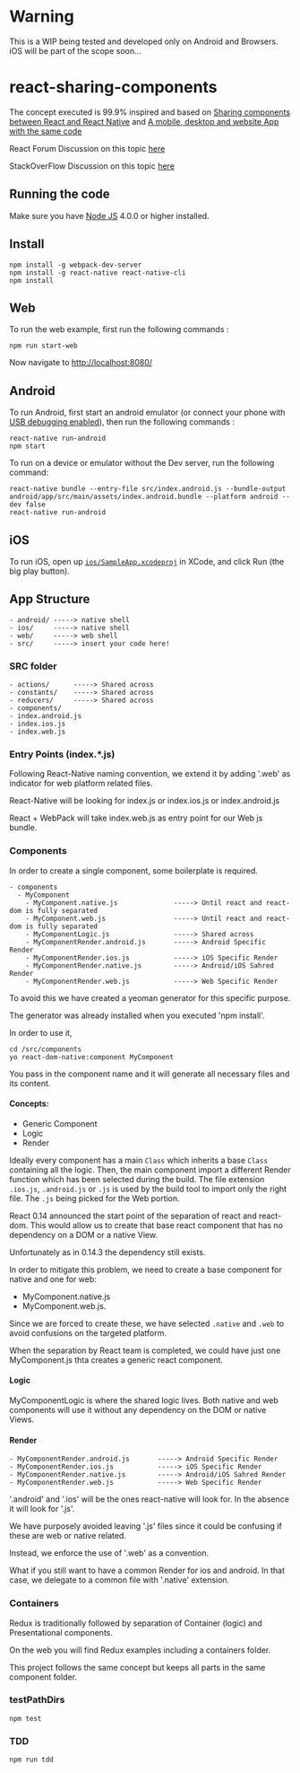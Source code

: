 # Warning

This is a WIP being tested and developed only on Android and Browsers.
iOS will be part of the scope soon...

# react-sharing-components

The concept executed is 99.9% inspired and based on [Sharing components between React and React Native](https://medium.com/@aakashns/sharing-components-between-react-and-react-native-f6ce3713658a) and [A mobile, desktop and website App with the same code](http://blog.benoitvallon.com/projects/a-mobile-desktop-and-website-app-with-the-same-code/)

React Forum Discussion on this topic [here](https://discuss.reactjs.org/t/share-code-component-react-and-react-native/2734/3)

StackOverFlow Discussion on this topic [here](http://stackoverflow.com/questions/34318308/share-component-logic-between-react-and-react-native/34362552#34362552)

Running the code
----------------

Make sure you have [Node JS](https://nodejs.org/en/) 4.0.0 or higher installed.

## Install

    npm install -g webpack-dev-server
    npm install -g react-native react-native-cli
    npm install

## Web

To run the web example, first run the following commands :

    npm run start-web

Now navigate to [http://localhost:8080/](http://localhost:8080/)

## Android

To run Android, first start an android emulator (or connect your phone with [USB debugging enabled](http://developer.android.com/tools/device.html)), then run the following commands :

    react-native run-android
    npm start

To run on a device or emulator without the Dev server, run the following command:

    react-native bundle --entry-file src/index.android.js --bundle-output android/app/src/main/assets/index.android.bundle --platform android --dev false
    react-native run-android

## iOS  

To run iOS, open up [`ios/SampleApp.xcodeproj`](ios/SampleApp.xcodeproj) in XCode, and click Run (the big play button).

## App Structure

    - android/ -----> native shell
    - ios/     -----> native shell
    - web/     -----> web shell
    - src/     -----> insert your code here!

### SRC folder

    - actions/      -----> Shared across  
    - constants/    -----> Shared across    
    - reducers/     -----> Shared across
    - components/
    - index.android.js
    - index.ios.js
    - index.web.js

### Entry Points (index.*.js)

Following React-Native naming convention, we extend it by adding '.web' as indicator for web platform related files.

React-Native will be looking for index.js or index.ios.js or index.android.js

React + WebPack will take index.web.js as entry point for our Web js bundle.

### Components

In order to create a single component, some boilerplate is required.

    - components
      - MyComponent
        - MyComponent.native.js              -----> Until react and react-dom is fully separated
        - MyComponent.web.js                 -----> Until react and react-dom is fully separated
        - MyComponentLogic.js                -----> Shared across
        - MyComponentRender.android.js       -----> Android Specific Render
        - MyComponentRender.ios.js           -----> iOS Specific Render
        - MyComponentRender.native.js        -----> Android/iOS Sahred Render
        - MyComponentRender.web.js           -----> Web Specific Render

To avoid this we have created a yeoman generator for this specific purpose.

The generator was already installed when you executed 'npm install'.

In order to use it,

    cd /src/components
    yo react-dom-native:component MyComponent

You pass in the component name and it will generate all necessary files and its content.         

#### Concepts:

 - Generic Component
 - Logic
 - Render

 Ideally every component has a main `Class` which inherits a base `Class` containing all the logic. Then, the main component import a different Render function which has been selected during the build. The file extension `.ios.js`, `.android.js` or `.js` is used by the build tool to import only the right file. The `.js` being picked for the Web portion.   

 React 0.14 announced the start point of the separation of react and react-dom. This would allow us to create that base react component that has no dependency on a DOM or a native View.

 Unfortunately as in 0.14.3 the dependency still exists.

 In order to mitigate this problem, we need to create a base component for native and one for web:
- MyComponent.native.js
- MyComponent.web.js.

Since we are forced to create these, we have selected `.native` and `.web` to avoid confusions on the targeted platform.

When the separation by React team is completed, we could have just one MyComponent.js thta creates a generic react component.    

#### Logic

MyComponentLogic is where the shared logic lives. Both native and web components will use it without any dependency on the DOM or native Views.

#### Render

    - MyComponentRender.android.js       -----> Android Specific Render
    - MyComponentRender.ios.js           -----> iOS Specific Render
    - MyComponentRender.native.js        -----> Android/iOS Sahred Render
    - MyComponentRender.web.js           -----> Web Specific Render

'.android' and '.ios' will be the ones react-native will look for. In the absence it will look for '.js'.

We have purposely avoided leaving '.js' files since it could be confusing if these are web or native related.

Instead, we enforce the use of '.web' as a convention.

What if you still want to have a common Render for ios and android. In that case, we delegate to a common file with '.native' extension.


### Containers

Redux is traditionally followed by separation of Container (logic) and Presentational components.

On the web you will find Redux examples including a containers folder.

This project follows the same concept but keeps all parts in the same component folder.


### testPathDirs

    npm test

### TDD

    npm run tdd
